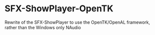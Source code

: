 # SFX-ShowPlayer-OpenTK
Rewrite of the SFX-ShowPlayer to use the OpenTK/OpenAL framework, rather than the Windows only NAudio
